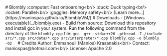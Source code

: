 #   B l o m b l y  
  
 : c o m p u t e r :   F a s t   o n b o a r d i n g < b r / >  
 : d u c k :   D u c k   t y p i n g < b r / >  
 : r o c k e t :   P a r a l l e l < b r / >  
 : g o g g l e s :   M e m o r y   s a f e t y < b r / >  
  
 [ L e a r n   m o r e . . . ] ( h t t p s : / / m a n i o s p a s . g i t h u b . i o / B l o m b l y V M / )
  
  
 #   D o w n l o a d s  
  
 -   [ W i n d o w s   e x e c u t a b l e ] ( . . / b l o m b l y . e x e )  
  
 -   B u i l d   f r o m   s o u r c e :   D o w n l o a d   t h i s   r e p o s i t o r y   a n d   i n s t a l l   g c c   i n   y o u r   s y s t e m .  
 R u n   t h e   f o l l o w i n g   c o m m a n d   f r o m   t h e   d i r e c t o r y   o f   t h e   ` b l o m b l y . c p p `   f i l e :  
  
 ` ` ` g c c  
 g + +   - s t d = c + + 2 0   - p t h r e a d   - I . / i n c l u d e   s r c / * . c p p   s r c / d a t a / * . c p p   s r c / i n t e r p r e t e r / * . c p p   b l o m b l y . c p p   - o   b l o m b l y   - O 2  
 ` ` `  
  
  
 #   C r e d i t s  
  
 A u t h o r :   E m m a n o u i l   ( M a n i o s )   K r a s a n a k i s < b r / >  
 C o n t a c t :   m a n i o s p a s @ h o t m a i l . c o m < b r / >  
 L i c e n s e :   A p a c h e   2 . 0 